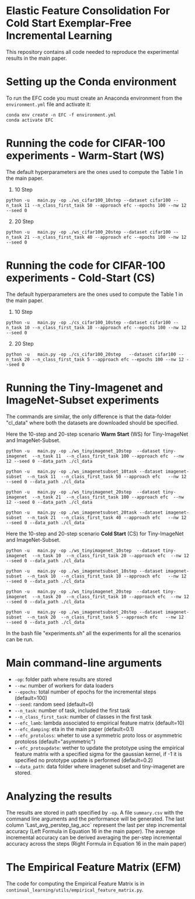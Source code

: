 # Elastic Feature Consolidation For Cold Start Exemplar-Free Incremental Learning

This repository contains all code needed to reproduce the experimental results in the main paper.

# Setting up the Conda environment

To run the EFC code you must create an Anaconda environment from the `environment.yml` file and activate it:

```
conda env create -n EFC -f environment.yml 
conda activate EFC
```

# Running the code for CIFAR-100 experiments - Warm-Start (WS)

The default hyperparameters are the ones used to compute the Table 1 in the main paper.


1. 10 Step

```
python -u   main.py -op ./ws_cifar100_10step --dataset cifar100 --n_task 11 --n_class_first_task 50 --approach efc --epochs 100 --nw 12 --seed 0 

```

2. 20 Step

```
python -u   main.py -op ./ws_cifar100_20step --dataset cifar100 --n_task 21 --n_class_first_task 40 --approach efc --epochs 100 --nw 12 --seed 0 

```

# Running the code for CIFAR-100 experiments - Cold-Start (CS)

The default hyperparameters are the ones used to compute the Table 1 in the main paper.


1. 10 Step

```
python -u   main.py -op ./cs_cifar100_10step --dataset cifar100 --n_task 10 --n_class_first_task 10 --approach efc --epochs 100 --nw 12 --seed 0 

```

2. 20 Step

```
python -u   main.py -op ./cs_cifar100_20step   --dataset cifar100 --n_task 20 --n_class_first_task 5 --approach efc --epochs 100 --nw 12 --seed 0 

```



# Running the Tiny-Imagenet and ImageNet-Subset experiments

The commands are similar, the only difference is that  the  data-folder "cl_data" where both the datasets are downloaded should be specified.

Here the 10-step and 20-step scenario **Warm Start** (WS) for Tiny-ImageNet and ImageNet-Subset.

```
python -u   main.py -op ./ws_tinyimagenet_10step  --dataset tiny-imagenet  --n_task 11  --n_class_first_task 100 --approach efc  --nw 12 --seed 0 --data_path ./cl_data
```

```
python -u   main.py -op ./ws_imagenetsubset_10task --dataset imagenet-subset  --n_task 11  --n_class_first_task 50 --approach efc   --nw 12  --seed 0 --data_path ./cl_data
```

```
python -u   main.py -op ./ws_tinyimagenet_20step  --dataset tiny-imagenet  --n_task 21  --n_class_first_task 100 --approach efc  --nw 12 --seed 0 --data_path ./cl_data
```

```
python -u   main.py -op ./ws_imagenetsubset_20task --dataset imagenet-subset  --n_task 21  --n_class_first_task 40 --approach efc   --nw 12  --seed 0 --data_path ./cl_data
```

Here the 10-step and 20-step scenario **Cold Start** (CS) for Tiny-ImageNet and ImageNet-Subset.

```
python -u   main.py -op ./ws_tinyimagenet_10step  --dataset tiny-imagenet  --n_task 10  --n_class_first_task 20 --approach efc  --nw 12 --seed 0 --data_path ./cl_data
```

```
python -u   main.py -op ./ws_imagenetsubset_10step --dataset imagenet-subset  --n_task 10  --n_class_first_task 10 --approach efc   --nw 12  --seed 0 --data_path ./cl_data
```

```
python -u   main.py -op ./ws_tinyimagenet_20step  --dataset tiny-imagenet  --n_task 20  --n_class_first_task 10 --approach efc  --nw 12 --seed 0 --data_path ./cl_data
```

```
python -u   main.py -op ./ws_imagenetsubset_20step --dataset imagenet-subset  --n_task 20  --n_class_first_task 5 --approach efc   --nw 12  --seed 0 --data_path ./cl_data
```



In the bash file "experiments.sh" all the experiments for all the scenarios can be run.

# Main command-line arguments

* `-op`: folder path where results are stored
* `--nw`: number of workers for data loaders
* `--epochs`: total number of epochs for the incremental steps (default=100)
* `--seed`: random seed (default=0)
* `--n_task`:  number of task, included the  first task
* `--n_class_first_task`:  number of classes in the first task
* `--efc_lamb`:  lambda associated to empirical feature matrix (default=10)
* `--efc_damping`: eta in the main paper (default=0.1)
* `--efc_protoloss`: wheter to use a symmetric proto loss or asymmetric protoloss (default="asymmetric")
* `--efc_protoupdate`: wether to update the prototype using the empirical feature matrix with a specified sigma for the gaussian kernel, if -1 it is specified no prototype update is performed (default=0.2)
* `--data_path`: data folder where imagenet subset and tiny-imagenet are stored.

# Analyzing the results

The results are stored in path specified by `-op`.  A file
`summary.csv` with the command line arguments and the performance will
be generated. The last column
'Last_avg_perstep_tag_acc` represent the last per step incremental accuracy (Left Formula in Equation 16 in
the main paper). The average incremental accuracy can be derived averaging the per-step incremental accuracy across the steps (Right Formula in Equation 16 in the main paper)

# The Empirical Feature Matrix (EFM)

The code for computing the Empirical Feature Matrix is in `continual_learning/utils/empirical_feature_matrix.py`.

